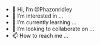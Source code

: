 - 👋 Hi, I’m @Phazonridley
- 👀 I’m interested in ...
- 🌱 I’m currently learning ...
- 💞️ I’m looking to collaborate on ...
- 📫 How to reach me ...

<!---
Phazonridley/Phazonridley is a ✨ special ✨ repository because its `README.md` (this file) appears on your GitHub profile.
You can click the Preview link to take a look at your changes.
--->
